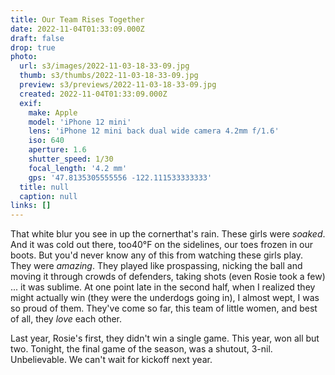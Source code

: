 ```yaml
---
title: Our Team Rises Together
date: 2022-11-04T01:33:09.000Z
draft: false
drop: true
photo:
  url: s3/images/2022-11-03-18-33-09.jpg
  thumb: s3/thumbs/2022-11-03-18-33-09.jpg
  preview: s3/previews/2022-11-03-18-33-09.jpg
  created: 2022-11-04T01:33:09.000Z
  exif:
    make: Apple
    model: 'iPhone 12 mini'
    lens: 'iPhone 12 mini back dual wide camera 4.2mm f/1.6'
    iso: 640
    aperture: 1.6
    shutter_speed: 1/30
    focal_length: '4.2 mm'
    gps: '47.8135305555556 -122.111533333333'
  title: null
  caption: null
links: []
---
```


That white blur you see in up the cornerthat's rain. These girls were _soaked_. And it was cold out there, too40&deg;F on the sidelines, our toes frozen in our boots. But you'd never know any of this from watching these girls play. They were _amazing_. They played like prospassing, nicking the ball and moving it through crowds of defenders, taking shots (even Rosie took a few) ... it was sublime. At one point late in the second half, when I realized they might actually win (they were the underdogs going in), I almost wept, I was so proud of them. They've come so far, this team of little women, and best of all, they _love_ each other.

Last year, Rosie's first, they didn't win a single game. This year, won all but two. Tonight, the final game of the season, was a shutout, 3-nil. Unbelievable. We can't wait for kickoff next year.
